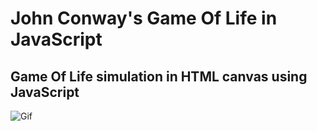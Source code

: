 # John Conway's Game Of Life in JavaScript

## Game Of Life simulation in HTML canvas using JavaScript

![Gif](https://media.giphy.com/media/1ysOcLNF0osg6ckQva/giphy.gif)
